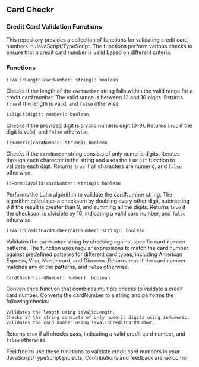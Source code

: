 ## Card Checkr

### Credit Card Validation Functions

This repository provides a collection of functions for validating credit card numbers in JavaScript/TypeScript. The functions perform various checks to ensure that a credit card number is valid based on different criteria.

### Functions

`isValidLength(cardNumber: string): boolean`

Checks if the length of the `cardNumber` string falls within the valid range for a credit card number. The valid range is between 13 and 16 digits. Returns `true` if the length is valid, and `false` otherwise.

`isDigit(digit: number): boolean`

Checks if the provided digit is a valid numeric digit (0-9). Returns `true` if the digit is valid, and `false` otherwise.

`isNumeric(cardNumber: string): boolean`

Checks if the `cardNumber` string consists of only numeric digits. Iterates through each character in the string and uses the `isDigit` function to validate each digit. Returns `true` if all characters are numeric, and `false` otherwise.

`isFormulaValid(cardNumber: string): boolean`

Performs the Luhn algorithm to validate the cardNumber string. The algorithm calculates a checksum by doubling every other digit, subtracting 9 if the result is greater than 9, and summing all the digits. Returns `true` if the checksum is divisible by 10, indicating a valid card number, and `false` otherwise.

`isValidCreditCardNumber(cardNumber: string): boolean`

Validates the `cardNumber` string by checking against specific card number patterns. The function uses regular expressions to match the card number against predefined patterns for different card types, including American Express, Visa, Mastercard, and Discover. Returns `true` if the card number matches any of the patterns, and `false` otherwise.

`CardCheckr(cardNumber: number): boolean`

Convenience function that combines multiple checks to validate a credit card number. Converts the cardNumber to a string and performs the following checks:

    Validates the length using isValidLength.
    Checks if the string consists of only numeric digits using isNumeric.
    Validates the card number using isValidCreditCardNumber.

Returns `true` if all checks pass, indicating a valid credit card number, and `false` otherwise.

Feel free to use these functions to validate credit card numbers in your JavaScript/TypeScript projects. Contributions and feedback are welcome!
